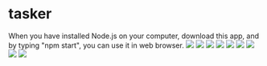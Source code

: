 # tasker

When you have installed Node.js on your computer, download this app, and by typing "npm start", you can use it in web browser.
<img src="https://cloud.githubusercontent.com/assets/17659406/13649926/bbde5b50-e605-11e5-9053-6e8650f970c4.png">
<img src="https://cloud.githubusercontent.com/assets/17659406/13649933/c5e1e5e0-e605-11e5-9e37-69ab5ac0e89e.png">
<img src="https://cloud.githubusercontent.com/assets/17659406/13649938/cf295750-e605-11e5-8a64-981f71941090.png">
<img src="https://cloud.githubusercontent.com/assets/17659406/13649942/d60088d2-e605-11e5-9878-c007b4965142.png">
<img src="https://cloud.githubusercontent.com/assets/17659406/13649951/df4d5bd6-e605-11e5-9863-7e34ad77a416.png">
<img src="https://cloud.githubusercontent.com/assets/17659406/13649954/e74faf14-e605-11e5-8d61-df52ebc2d5f8.png">
<img src="https://cloud.githubusercontent.com/assets/17659406/13649964/fa2d0154-e605-11e5-9cc1-5cbe57373e9e.png">
<img src="https://cloud.githubusercontent.com/assets/17659406/13649974/03f8182c-e606-11e5-8635-b155db6ba0e3.png">
<img src="https://cloud.githubusercontent.com/assets/17659406/13650001/307f284a-e606-11e5-9f8c-16df338c8c4a.png">
